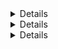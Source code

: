 <details>
<span style="font-size: 24px;"><b>PHOTOGRAM – SOCIAL MEDIA WEB APP</b></span>
 <p>Photogram is a modern photo-sharing social media platform where users can register, log in, upload photos with captions, like posts, and receive real-time notifications. Built using PHP, JavaScript, MySQL, and RabbitMQ, it is fully responsive and user-friendly.
  </p>

</details>
<details>
<span style="font-size: 24px;"><b>Project Preview</b></span>
<img src="photogram_preview_collage.png" alt="Photogram Preview" width="100%">
</details>
<details>
<span style="font-size: 24px;"><b>About the Project🎓</b></span>
<p>
    Photogram is a simple yet powerful social media web app designed for sharing photos.  
    Users can create an account, upload images with captions, like others' posts, and receive real-time notifications.The platform is built using PHP and MySQL with RabbitMQ for instant messaging and updates.It focuses on clean design, responsiveness, and a smooth user experience — ideal for learning full-stack development and real-time web concepts.
</p>
</details>

